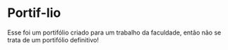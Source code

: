 # Portif-lio
Esse foi um portifólio criado para um trabalho da faculdade, então não se trata de um portifólio definitivo!
